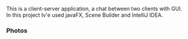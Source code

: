 This is a client-server application, a chat between two clients with GUI.  
In this project Iv'e used javaFX, Scene Builder and IntelliJ IDEA.

### Photos
